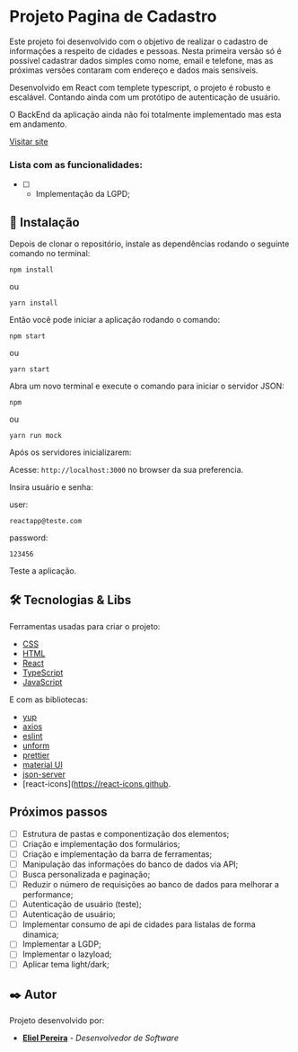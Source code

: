 # Projeto Pagina de Cadastro

Este projeto foi desenvolvido com o objetivo de realizar o cadastro de informações a respeito de cidades e pessoas. Nesta primeira versão só é possível cadastrar dados simples como nome, email e telefone, mas as próximas versões contaram com endereço e dados mais sensíveis.

Desenvolvido em React com templete typescript, o projeto é robusto e escalável. Contando ainda com um protótipo de autenticação de usuário.

O BackEnd da aplicação ainda não foi totalmente implementado mas esta em andamento.

[Visitar site]()

### Lista com as funcionalidades:

- [ ] - Implementação da LGPD;

## 🔧 Instalação

Depois de clonar o repositório, instale as dependências rodando o seguinte comando no terminal:

```
npm install
```

ou

```
yarn install
```

Então você pode iniciar a aplicação rodando o comando:

```
npm start
```

ou

```
yarn start
```

Abra um novo terminal e execute o comando para iniciar o servidor JSON:

```
npm
```

ou

```
yarn run mock
```

Após os servidores inicializarem:

Acesse: `http://localhost:3000` no browser da sua preferencia.

Insira usuário e senha:

user:

```
reactapp@teste.com
```

password:

```
123456
```

Teste a aplicação.

## 🛠️ Tecnologias & Libs

Ferramentas usadas para criar o projeto:

- [CSS](https://developer.mozilla.org/pt-BR/docs/Web/CSS)
- [HTML](https://developer.mozilla.org/pt-BR/docs/Web/HTML)
- [React](https://reactjs.org/)
- [TypeScript](https://www.typescriptlang.org/)
- [JavaScript](https://developer.mozilla.org/pt-BR/docs/Web/JavaScript)

E com as bibliotecas:

- [yup](https://www.npmjs.com/package/yup)
- [axios](https://axios-http.com/ptbr/docs/intro)
- [eslint](https://eslint.org/)
- [unform](https://github.com/unform/unform)
- [prettier](https://prettier.io/)
- [material UI](https://mui.com/material-ui/)
- [json-server](https://www.npmjs.com/package/json-server)
- [react-icons](https://react-icons.github.

## Próximos passos

- [ ] Estrutura de pastas e componentização dos elementos;
- [ ] Criação e implementação dos formulários;
- [ ] Criação e implementação da barra de ferramentas;
- [ ] Manipulação das informações do banco de dados via API;
- [ ] Busca personalizada e paginação;
- [ ] Reduzir o número de requisições ao banco de dados para melhorar a performance;
- [ ] Autenticação de usuário (teste);
- [ ] Autenticação de usuário;
- [ ] Implementar consumo de api de cidades para listalas de forma dinamica;
- [ ] Implementar a LGDP;
- [ ] Implementar o lazyload;
- [ ] Aplicar tema light/dark;

## ✒️ Autor

Projeto desenvolvido por:

- **[Eliel Pereira](https://github.com/hydrahtec)** - _Desenvolvedor de Software_
